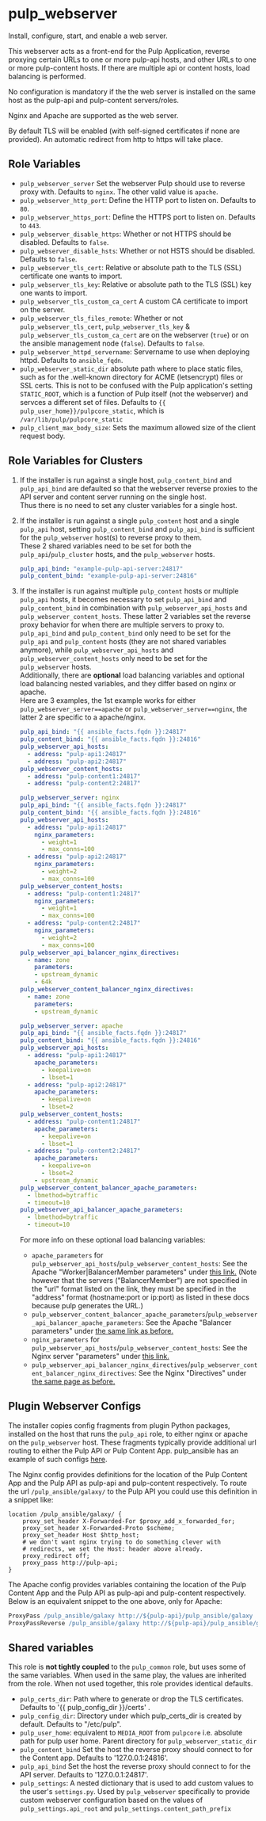 pulp_webserver
==============

Install, configure, start, and enable a web server.

This webserver acts as a front-end for the Pulp Application, reverse proxying certain URLs to one or
more pulp-api hosts, and other URLs to one or more pulp-content hosts. If there are multiple api or
content hosts, load balancing is performed.

No configuration is mandatory if the the web server is installed on the same host as the pulp-api
and pulp-content servers/roles.

Nginx and Apache are supported as the web server.

By default TLS will be enabled (with self-signed certificates if none are provided). An automatic
redirect from http to https will take place.

Role Variables
--------------

* `pulp_webserver_server` Set the webserver Pulp should use to reverse proxy with. Defaults to
  `nginx`. The other valid value is `apache`.
* `pulp_webserver_http_port`: Define the HTTP port to listen on. Defaults to `80`.
* `pulp_webserver_https_port`: Define the HTTPS port to listen on. Defaults to `443`.
* `pulp_webserver_disable_https`: Whether or not HTTPS should be disabled. Defaults to `false`.
* `pulp_webserver_disable_hsts`: Whether or not HSTS should be disabled. Defaults to `false`.
* `pulp_webserver_tls_cert`: Relative or absolute path to the TLS (SSL) certificate
   one wants to import.
* `pulp_webserver_tls_key`: Relative or absolute path to the TLS (SSL) key
   one wants to import.
* `pulp_webserver_tls_custom_ca_cert` A custom CA certificate to import on the server.
* `pulp_webserver_tls_files_remote`: Whether or not `pulp_webserver_tls_cert`,
  `pulp_webserver_tls_key` & `pulp_webserver_tls_custom_ca_cert` are on the webserver (`true`)
   or on the ansible management node (`false`). Defaults to `false`.
* `pulp_webserver_httpd_servername`: Servername to use when deploying httpd. Defaults to
  `ansible_fqdn`.
* `pulp_webserver_static_dir` absolute path where to place static files, such as for the .well-known
   directory for ACME (letsencrypt) files or SSL certs. This is not to be confused with the Pulp
   application's setting `STATIC_ROOT`, which is a function of Pulp itself (not the webserver) and servces
   a different set of files. Defaults to `{{ pulp_user_home}}/pulpcore_static`, which is `/var/lib/pulp/pulpcore_static`
* `pulp_client_max_body_size`: Sets the maximum allowed size of the client request body.

Role Variables for Clusters
---------------------------

1. If the installer is run against a single host, `pulp_content_bind` and `pulp_api_bind` are defaulted
   so that the webserver reverse proxies to the API server and content server running on the single host.  
   Thus there is no need to set any cluster variables for a single host.

2. If the installer is run against a single `pulp_content` host and a single `pulp_api` host, setting
   `pulp_content_bind` and `pulp_api_bind` is sufficient for the `pulp_webserver` host(s) to reverse proxy
   to them.  
   These 2 shared variables need to be set for both the `pulp_api`/`pulp_cluster` hosts, and the
   `pulp_webserver` hosts.  

    ```yaml
    pulp_api_bind: "example-pulp-api-server:24817"
    pulp_content_bind: "example-pulp-api-server:24816"
    ```

3. If the installer is run against multiple `pulp_content` hosts or multiple `pulp_api` hosts,
   it becomes necessary to set `pulp_api_bind` and `pulp_content_bind` in combination with
   `pulp_webserver_api_hosts` and `pulp_webserver_content_hosts`. These latter 2 variables
    set the reverse proxy behavior for when there are multiple servers to proxy to.  
   `pulp_api_bind` and `pulp_content_bind`
   only need to be set for the `pulp_api` and `pulp_content` hosts (they are not shared variables
   anymore), while `pulp_webserver_api_hosts` and `pulp_webserver_content_hosts` only need to
   be set for the `pulp_webserver` hosts.  
   Additionally, there are **optional** load balancing variables
   and optional load balancing nested variables, and they differ based on nginx or apache.  
   Here are 3 examples, the 1st example works for either `pulp_webserver_server==apache` or
   `pulp_webserver_server==nginx`, the latter 2 are specific to a apache/nginx.  

    ```yaml
    pulp_api_bind: "{{ ansible_facts.fqdn }}:24817"
    pulp_content_bind: "{{ ansible_facts.fqdn }}:24816"
    pulp_webserver_api_hosts:
      - address: "pulp-api1:24817"
      - address: "pulp-api2:24817"
    pulp_webserver_content_hosts:
      - address: "pulp-content1:24817"
      - address: "pulp-content2:24817"
    ```

    ```yaml
    pulp_webserver_server: nginx
    pulp_api_bind: "{{ ansible_facts.fqdn }}:24817"
    pulp_content_bind: "{{ ansible_facts.fqdn }}:24816"
    pulp_webserver_api_hosts:
      - address: "pulp-api1:24817"
        nginx_parameters:
          - weight=1
          - max_conns=100
      - address: "pulp-api2:24817"
        nginx_parameters:
          - weight=2
          - max_conns=100
    pulp_webserver_content_hosts:
      - address: "pulp-content1:24817"
        nginx_parameters:
          - weight=1
          - max_conns=100
      - address: "pulp-content2:24817"
        nginx_parameters:
          - weight=2
          - max_conns=100
    pulp_webserver_api_balancer_nginx_directives:
      - name: zone
        parameters:
        - upstream_dynamic
        - 64k
    pulp_webserver_content_balancer_nginx_directives:
      - name: zone
        parameters:
        - upstream_dynamic
    ```

    ```yaml
    pulp_webserver_server: apache
    pulp_api_bind: "{{ ansible_facts.fqdn }}:24817"
    pulp_content_bind: "{{ ansible_facts.fqdn }}:24816"
    pulp_webserver_api_hosts:
      - address: "pulp-api1:24817"
        apache_parameters:
          - keepalive=on
          - lbset=1
      - address: "pulp-api2:24817"
        apache_parameters:
          - keepalive=on
          - lbset=2
    pulp_webserver_content_hosts:
      - address: "pulp-content1:24817"
        apache_parameters:
          - keepalive=on
          - lbset=1
      - address: "pulp-content2:24817"
        apache_parameters:
          - keepalive=on
          - lbset=2
        - upstream_dynamic
    pulp_webserver_content_balancer_apache_parameters:
      - lbmethod=bytraffic
      - timeout=10
    pulp_webserver_api_balancer_apache_parameters:
      - lbmethod=bytraffic
      - timeout=10
    ```

    For more info on these optional load balancing variables:

    * `apache_parameters` for `pulp_webserver_api_hosts`/`pulp_webserver_content_hosts`: See the Apache "Worker|BalancerMember parameters" under [this link.](https://httpd.apache.org/docs/2.4/mod/mod_proxy.html#proxypass) (Note however that the servers ("BalancerMember") are not specified in the "url" format listed on the link, they must be specified in the "address" format (hostname:port or ip:port) as listed in these docs because pulp generates the URL.)
    * `pulp_webserver_content_balancer_apache_parameters`/`pulp_webserver_api_balancer_apache_parameters`: See the Apache "Balancer parameters" under [the same link as before.](https://httpd.apache.org/docs/2.4/mod/mod_proxy.html#proxypass)
    * `nginx_parameters` for `pulp_webserver_api_hosts`/`pulp_webserver_content_hosts`: See the
      Nginx server "parameters" under [this
    link.](http://nginx.org/en/docs/http/ngx_http_upstream_module.html#server)
    * `pulp_webserver_api_balancer_nginx_directives`/`pulp_webserver_content_balancer_nginx_directives`:
      See the Nginx "Directives" under [the same page as
    before.](http://nginx.org/en/docs/http/ngx_http_upstream_module.html)

Plugin Webserver Configs
------------------------

The installer copies config fragments from plugin Python packages, installed on the host that runs
the `pulp_api` role, to either nginx or apache on the `pulp_webserver` host.
These fragments typically provide additional url routing to either the Pulp API or
Pulp Content App. pulp_ansible has an example of such configs
[here](https://github.com/pulp/pulp_ansible/tree/main/pulp_ansible/app/webserver_snippets).

The Nginx config provides definitions for the location of the Pulp Content App and the Pulp API as
pulp-api and pulp-content respectively. To route the url `/pulp_ansible/galaxy/` to the Pulp API you
could use this definition in a snippet like:

```nginx
location /pulp_ansible/galaxy/ {
    proxy_set_header X-Forwarded-For $proxy_add_x_forwarded_for;
    proxy_set_header X-Forwarded-Proto $scheme;
    proxy_set_header Host $http_host;
    # we don't want nginx trying to do something clever with
    # redirects, we set the Host: header above already.
    proxy_redirect off;
    proxy_pass http://pulp-api;
}
```

The Apache config provides variables containing the location of the Pulp Content App and the Pulp
API as pulp-api and pulp-content respectively. Below is an equivalent snippet to the one above, only
for Apache:

```apache
ProxyPass /pulp_ansible/galaxy http://${pulp-api}/pulp_ansible/galaxy
ProxyPassReverse /pulp_ansible/galaxy http://${pulp-api}/pulp_ansible/galaxy
```

Shared variables
----------------

This role is **not tightly coupled** to the `pulp_common` role, but uses some of the same
variables. When used in the same play, the values are inherited from the role.
When not used together, this role provides identical defaults.

* `pulp_certs_dir`: Path where to generate or drop the TLS certificates. Defaults to
  '{{ pulp_config_dir }}/certs' .
* `pulp_config_dir`: Directory under which pulp_certs_dir is created by default.
  Defaults to "/etc/pulp".
* `pulp_user_home`: equivalent to `MEDIA_ROOT` from `pulpcore` i.e. absolute path for pulp user home.
Parent directory for `pulp_webserver_static_dir`
* `pulp_content_bind` Set the host the reverse proxy should connect to for the Content app. Defaults
  to '127.0.0.1:24816'.
* `pulp_api_bind` Set the host the reverse proxy should connect to for the API server. Defaults
  to '127.0.0.1:24817'.
* `pulp_settings`: A nested dictionary that is used to add custom values to the user's
    `settings.py`. Used by `pulp_webserver` specifically to provide custom webserver configuration
     based on the values of `pulp_settings.api_root` and `pulp_settings.content_path_prefix`
